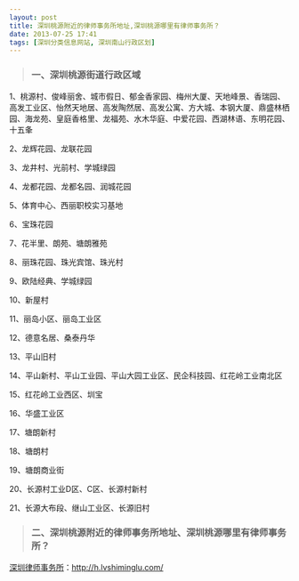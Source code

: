 ```yaml
---
layout: post
title: 深圳桃源附近的律师事务所地址,深圳桃源哪里有律师事务所？
date: 2013-07-25 17:41
tags: [深圳分类信息网站, 深圳南山行政区划]
---
```

<blockquote>
<h3>一、深圳桃源街道行政区域</h3>
</blockquote>
1、桃源村、俊峰丽舍、城市假日、郁金香家园、梅州大厦、天地峰景、香瑞园、高发工业区、怡然天地居、高发陶然居、高发公寓、方大城、本钢大厦、鼎盛林栖园、海龙苑、皇庭香格里、龙福苑、水木华庭、中爱花园、西湖林语、东明花园、十五夆

2、龙辉花园、龙联花园

3、龙井村、光前村、学城绿园

4、龙都花园、龙都名园、润城花园

5、体育中心、西丽职校实习基地

6、宝珠花园

7、花半里、朗苑、塘朗雅苑

8、丽珠花园、珠光宾馆、珠光村

9、欧陆经典、学城绿园

10、新屋村

11、丽岛小区、丽岛工业区

12、德意名居、桑泰丹华

13、平山旧村

14、平山新村、平山工业园、平山大园工业区、民企科技园、红花岭工业南北区

15、红花岭工业西区、圳宝

16、华盛工业区

17、塘朗新村

18、塘朗村

19、塘朗商业街

20、长源村工业D区、C区、长源村新村

21、长源大布段、继山工业区、长源旧村
<blockquote>
<h3>二、深圳桃源附近的律师事务所地址、深圳桃源哪里有律师事务所？</h3>
</blockquote>


<a href="http://h.lvshiminglu.com/">深圳律师事务所</a>：<a href="http://h.lvshiminglu.com/">http://h.lvshiminglu.com/</a>

